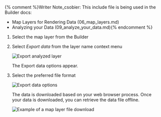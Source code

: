 {% comment %}Writer Note_csobier: This include file is being used in the Builder docs:
- Map Layers for Rendering Data (06_map_layers.md)
- Analyzing your Data (09_analyze_your_data.md){% endcomment %}

1. Select the map layer from the Builder

2. Select _Export data_ from the layer name context menu

	<span class="wrap-border"><img src="/academy/img/common/export_analyzed_layer.jpg" alt="Export analyzed layer" /></span>

	The Export data options appear.

2. Select the preferred file format  

	<span class="wrap-border"><img src="/academy/img/common/export_data_options.jpg" alt="Export data options" /></span>

    The data is downloaded based on your web browser process. Once your data is downloaded, you can retrieve the data file offline.

    <span class="wrap-border"><img src="/academy/img/common/downloaded_file.jpg" alt="Example of a map layer file download" /></span>
